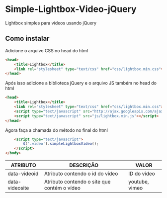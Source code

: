Simple-Lightbox-Video-jQuery
============================

Lightbox simples para vídeos usando jQuery

<h2>Como instalar</h2>

Adicione o arquivo CSS no head do html

```html
<head>
	<title>Lightbox</title>
	<link rel="stylesheet" type="text/css" href="css/lightbox.min.css">
</head>
```

Após isso adicione a biblioteca jQuery e o arquivo JS também no head do html

```html
<head>
	<title>Lightbox</title>
	<link rel="stylesheet" type="text/css" href="css/lightbox.min.css">
	<script type="text/javascript" src="http://ajax.googleapis.com/ajax/libs/jquery/1.9.1/jquery.min.js"></script>
	<script type="text/javascript" src="js/lightbox.min.js"></script>
</head>
```

Agora faça a chamada do método no final do html

```html
	<script type="text/javascript">
		$('.video').simpleLightboxVideo();
	</script>
</body>
```

<table style="width:100%;">
	<thead>
		<tr>
			<th>ATRIBUTO</th>
			<th>DESCRIÇÃO</th>
			<th>VALOR</th>
		</tr>
	</thead>
	<tbody>
		<tr>
			<td>data-videoid</td>
			<td>Atributo contendo o id do vídeo</td>
			<td>ID do vídeo</td>
		</tr>
		<tr>
			<td>data-videosite</td>
			<td>Atributo contendo o site que contém o vídeo</td>
			<td>youtube, vimeo</td>
		</tr>
	</tbody>
</table>